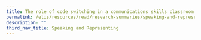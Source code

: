 ```yaml
---
title: The role of code switching in a communications skills classroom
permalink: /elis/resources/read/research-summaries/speaking-and-representing/role-of-code-switching-in-class/
description: ""
third_nav_title: Speaking and Representing
---
```

